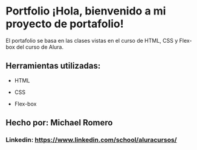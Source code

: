 # Portfolio ¡Hola, bienvenido a mi proyecto de portafolio!

El portafolio se basa en las clases vistas en el curso de HTML, CSS y Flex-box del curso de Alura.

## Herramientas utilizadas:

* HTML

* CSS

* Flex-box

## Hecho por: Michael Romero

### Linkedin: https://www.linkedin.com/school/aluracursos/

